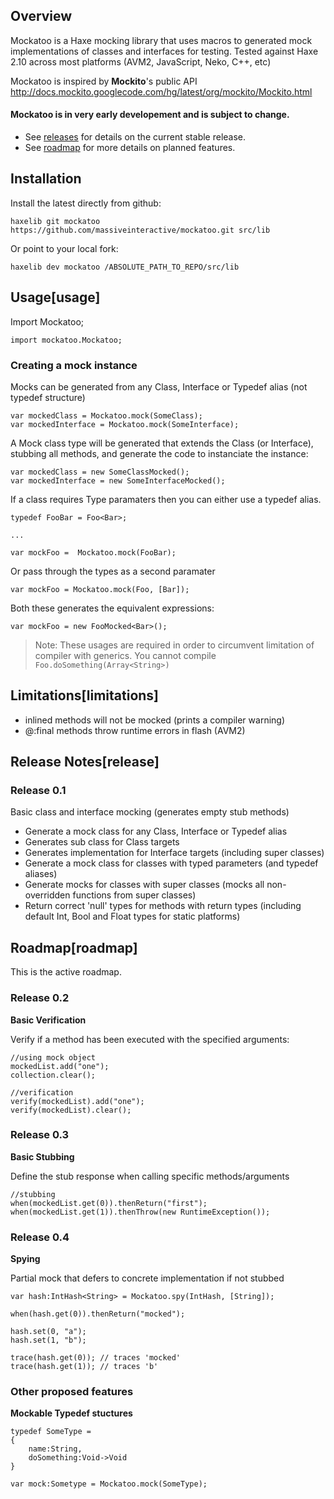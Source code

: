 ## Overview

Mockatoo is a Haxe mocking library that uses macros to generated mock
implementations of classes and interfaces for testing. Tested against Haxe 2.10 across most platforms (AVM2, JavaScript, Neko, C++, etc)

Mockatoo is inspired by **Mockito**'s public API <http://docs.mockito.googlecode.com/hg/latest/org/mockito/Mockito.html>


#### Mockatoo is in very early developement and is subject to change.

* See [releases](#release) for details on the current stable release.
* See [roadmap](#roadmap) for more details on planned features.


## Installation

Install the latest directly from github:

	haxelib git mockatoo https://github.com/massiveinteractive/mockatoo.git src/lib

Or point to your local fork:

	haxelib dev mockatoo /ABSOLUTE_PATH_TO_REPO/src/lib

## Usage[usage]

Import Mockatoo;

	import mockatoo.Mockatoo;

### Creating a mock instance

Mocks can be generated from any Class, Interface or Typedef alias (not typedef structure)

	var mockedClass = Mockatoo.mock(SomeClass);
	var mockedInterface = Mockatoo.mock(SomeInterface);

A Mock class type will be generated that extends the Class (or Interface), stubbing all methods, and generate the code to instanciate the instance:

	var mockedClass = new SomeClassMocked();
	var mockedInterface = new SomeInterfaceMocked();


If a class requires Type paramaters then you can either use a typedef alias.

	typedef FooBar = Foo<Bar>;

	...

	var mockFoo =  Mockatoo.mock(FooBar);

Or pass through the types as a second paramater

	var mockFoo = Mockatoo.mock(Foo, [Bar]);

Both these generates the equivalent expressions:

	var mockFoo = new FooMocked<Bar>();


> Note: These usages are required in order to circumvent limitation of compiler with generics. You cannot compile `Foo.doSomething(Array<String>)`

## Limitations[limitations]

* inlined methods will not be mocked (prints a compiler warning)
* @:final methods throw runtime errors in flash (AVM2) 

## Release Notes[release]

### Release 0.1

Basic class and interface mocking (generates empty stub methods)

* Generate a mock class for any Class, Interface or Typedef alias
* Generates sub class for Class targets
* Generates implementation for Interface targets (including super classes)
* Generate a mock class for classes with typed parameters  (and typedef aliases)
* Generate mocks for classes with super classes (mocks all non-overridden functions from super classes)
* Return correct 'null' types for methods with return types  (including default Int, Bool and Float types for static platforms) 


## Roadmap[roadmap]

This is the active roadmap.

### Release 0.2


**Basic Verification**

Verify if a method has been executed with the specified arguments:

	//using mock object
	mockedList.add("one");
	collection.clear();

	//verification
	verify(mockedList).add("one");
	verify(mockedList).clear();


### Release 0.3

**Basic Stubbing**

Define the stub response when calling specific methods/arguments

	//stubbing
	when(mockedList.get(0)).thenReturn("first");
	when(mockedList.get(1)).thenThrow(new RuntimeException());


### Release 0.4

**Spying**

Partial mock that defers to concrete implementation if not stubbed

	var hash:IntHash<String> = Mockatoo.spy(IntHash, [String]);

	when(hash.get(0)).thenReturn("mocked");

	hash.set(0, "a");
	hash.set(1, "b");

	trace(hash.get(0)); // traces 'mocked'
	trace(hash.get(1)); // traces 'b'



### Other proposed features

**Mockable Typedef stuctures**


	typedef SomeType = 
	{
		name:String,
		doSomething:Void->Void
	}

	var mock:Sometype = Mockatoo.mock(SomeType);




